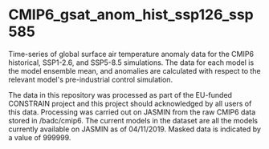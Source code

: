 # CMIP6_gsat_anom_hist_ssp126_ssp585
Time-series of global surface air temperature anomaly data for the CMIP6 historical, SSP1-2.6, and SSP5-8.5 simulations. The data for each model is the model ensemble mean, and anomalies are calculated with respect to the relevant model's pre-industrial control simulation.

The data in this repository was processed as part of the EU-funded CONSTRAIN project and this project should acknowledged by all users of this data. Processing was carried out on JASMIN from the raw CMIP6 data stored in /badc/cmip6. The current models in the dataset are all the models currently available on JASMIN as of 04/11/2019. Masked data is indicated by a value of 999999.


